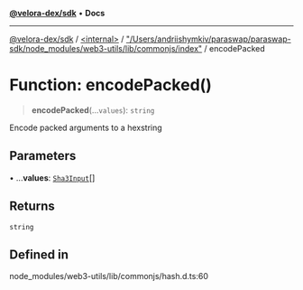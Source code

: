 [**@velora-dex/sdk**](../../../../README.md) • **Docs**

***

[@velora-dex/sdk](../../../../globals.md) / [\<internal\>](../../../README.md) / ["/Users/andriishymkiv/paraswap/paraswap-sdk/node\_modules/web3-utils/lib/commonjs/index"](../README.md) / encodePacked

# Function: encodePacked()

> **encodePacked**(...`values`): `string`

Encode packed arguments to a hexstring

## Parameters

• ...**values**: [`Sha3Input`](../../../type-aliases/Sha3Input.md)[]

## Returns

`string`

## Defined in

node\_modules/web3-utils/lib/commonjs/hash.d.ts:60
